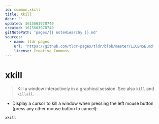 ```yaml
---
id: common.xkill
title: Xkill
desc: ''
updated: 1615663978740
created: 1615663978740
gitNotePath: 'pages/{{ noteHiearchy }}.md'
sources:
  - name: tldr-pages
    url: 'https://github.com/tldr-pages/tldr/blob/master/LICENSE.md'
    license: Creative Commons
---
```

# xkill

> Kill a window interactively in a graphical session.
> See also `kill` and `killall`.

- Display a cursor to kill a window when pressing the left mouse button (press any other mouse button to cancel):

`xkill`


